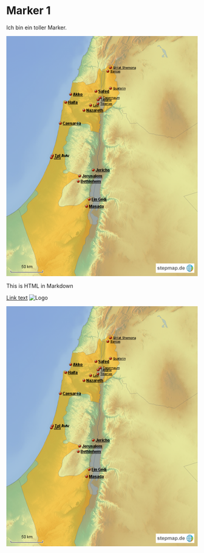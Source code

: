 # Marker 1

Ich bin ein toller Marker.

![alt text](karte.png)

<div class="container">
  <p>This is HTML in Markdown</p>
</div>

[Link text](https://example.com)
![Logo](https://example.com/logo.png)

<img src="karte.png" alt="Description of image">